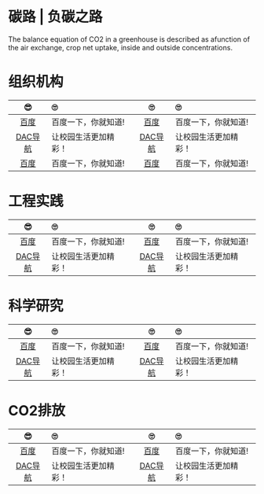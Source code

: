 # 碳路 | 负碳之路

The balance equation of CO2 in a greenhouse is described as afunction of the air exchange, crop net uptake, inside and outside concentrations.

# 组织机构

| 😎 | 🙄 | 🙄 | 🙄 |
|:---:|:----|:---:|:----|
|[百度](https://www.baidu.com/)|百度一下，你就知道!|[百度](https://www.baidu.com/)|百度一下，你就知道!|
|[DAC导航](https://https://nwuzmed.ga/)|让校园生活更加精彩！|[DAC导航](https://https://nwuzmed.ga/)|让校园生活更加精彩！| 
|[百度](https://www.baidu.com/)|百度一下，你就知道!|[百度](https://www.baidu.com/)|百度一下，你就知道!|

# 工程实践

| 😎 | 🙄 | 🙄 | 🙄 |
|:---:|:----|:---:|:----|
|[百度](https://www.baidu.com/)|百度一下，你就知道!|[百度](https://www.baidu.com/)|百度一下，你就知道!|
|[DAC导航](https://https://nwuzmed.ga/)|让校园生活更加精彩！|[DAC导航](https://https://nwuzmed.ga/)|让校园生活更加精彩！| 

# 科学研究

| 😎 | 🙄 | 🙄 | 🙄 |
|:---:|:----|:---:|:----|
|[百度](https://www.baidu.com/)|百度一下，你就知道!|[百度](https://www.baidu.com/)|百度一下，你就知道!|
|[DAC导航](https://https://nwuzmed.ga/)|让校园生活更加精彩！|[DAC导航](https://https://nwuzmed.ga/)|让校园生活更加精彩！| 

# CO2排放

| 😎 | 🙄 | 🙄 | 🙄 |
|:---:|:----|:---:|:----|
|[百度](https://www.baidu.com/)|百度一下，你就知道!|[百度](https://www.baidu.com/)|百度一下，你就知道!|
|[DAC导航](https://https://nwuzmed.ga/)|让校园生活更加精彩！|[DAC导航](https://https://nwuzmed.ga/)|让校园生活更加精彩！| 
